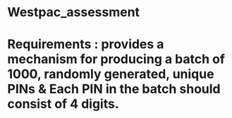 # Westpac_assessment
# Requirements : provides a mechanism for producing a batch of 1000, randomly generated, unique PINs & Each PIN in the batch should consist of 4 digits.

